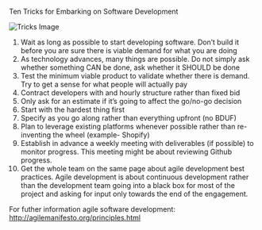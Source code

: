 Ten Tricks for Embarking on Software Development

![Tricks Image](https://divingphysiology.files.wordpress.com/2011/04/tricks-of-the-trade.jpg)

1.	Wait as long as possible to start developing software. Don’t build it before you are sure there is viable demand for what you are doing
2.	As technology advances, many things are possible. Do not simply ask whether something CAN be done, ask whether it SHOULD be done
3.	Test the minimum viable product to validate whether there is demand. Try to get a sense for what people will actually pay 
4.	Contract developers with and hourly structure rather than fixed bid
5.	Only ask for an estimate if it’s going to affect the go/no-go decision
6.	Start with the hardest thing first
7.	Specify as you go along rather than everything upfront (no BDUF)
8.	Plan to leverage existing platforms whenever possible rather than re-inventing the wheel (example- Shopify)
9.	Establish in advance a weekly meeting with deliverables (if possible) to monitor progress. This meeting might be about reviewing Github progress. 
10.	Get the whole team on the same page about agile development best practices. Agile development is about continuous development rather than the development team going into a black box for most of the project and asking for input only towards the end of the engagement. 

For futher information agile software development: http://agilemanifesto.org/principles.html
